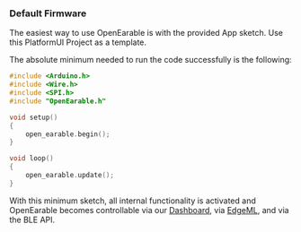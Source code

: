 ### Default Firmware
The easiest way to use OpenEarable is with the provided App sketch. 
Use this PlatformUI Project as a template.


The absolute minimum needed to run the code successfully is the following:

```c++
#include <Arduino.h>
#include <Wire.h>
#include <SPI.h>
#include "OpenEarable.h"

void setup()
{
    open_earable.begin();
}

void loop()
{
    open_earable.update();
}
```

With this minimum sketch, all internal functionality is activated and OpenEarable becomes controllable via our [Dashboard](https://github.com/OpenEarable/dashboard), via [EdgeML](https://edge-ml.org/), and via the BLE API.